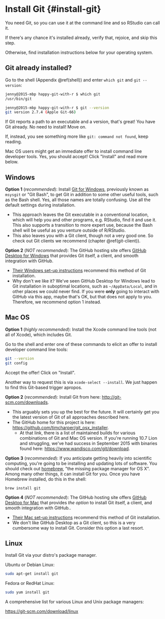 # Install Git {#install-git}

You need Git, so you can use it at the command line and so RStudio can call it.

If there's any chance it's installed already, verify that, rejoice, and skip this step.

Otherwise, find installation instructions below for your operating system.

## Git already installed?

Go to the shell (Appendix \@ref(shell)) and enter `which git` and `git --version`:

``` bash
jenny@2015-mbp happy-git-with-r $ which git
/usr/bin/git

jenny@2015-mbp happy-git-with-r $ git --version
git version 2.7.4 (Apple Git-66)
```

If Git reports a path to an executable and a version, that's great! You have Git already. No need to install! Move on.

If, instead, you see something more like `git: command not found`, keep reading.

Mac OS users might get an immediate offer to install command line developer tools. Yes, you should accept! Click "Install" and read more below.

## Windows

**Option 1** (*recommended*): Install [Git for Windows](https://git-for-windows.github.io/), previously known as `msysgit` or "Git Bash", to get Git in addition to some other useful tools, such as the Bash shell. Yes, all those names are totally confusing. Use all the default settings during installation.

  * This approach leaves the Git executable in a conventional location, which will help you and other programs, e.g. RStudio, find it and use it. This also supports a transition to more expert use, because the Bash shell will be useful as you venture outside of R/RStudio.
  * This also leaves you with a Git client, though not a very good one. So check out Git clients we recommend (chapter \@ref(git-client)).
  
**Option 2** (*NOT recommended*): The GitHub hosting site offers [GitHub Desktop for Windows](https://desktop.github.com/) that provides Git itself, a client, and smooth integration with GitHub.

  * [Their Windows set-up instructions](https://help.github.com/articles/set-up-git#platform-windows) recommend this method of Git installation.
  * Why don't we like it? We've seen GitHub Desktop for Windows lead to Git installation in suboptimal locations, such as `~/AppData/Local`, and in other places we could never find. If you were __only__ going to interact with GitHub via this app, maybe that's OK, but that does not apply to you. Therefore, we recommend option 1 instead.

## Mac OS

**Option 1** (*highly recommended*): Install the Xcode command line tools (not all of Xcode), which includes Git.

Go to the shell and enter one of these commands to elicit an offer to install developer command line tools:

``` bash
git --version
git config
```

Accept the offer! Click on "Install".

Another way to request this is via `xcode-select --install`. We just happen to find this Git-based trigger apropos.

**Option 2** (*recommended*): Install Git from here: <http://git-scm.com/downloads>.

  * This arguably sets you up the best for the future. It will certainly get you the latest version of Git of all approaches described here.
  * The GitHub home for this project is here: <https://github.com/timcharper/git_osx_installer>.
    - At that link, there is a list of maintained builds for various combinations of Git and Mac OS version. If you're running 10.7 Lion and struggling, we've had success in September 2015 with binaries found here: <https://www.wandisco.com/git/download>. 

**Option 3** (*recommended*): If you anticipate getting heavily into scientific computing, you're going to be installing and updating lots of software. You should check out [homebrew](http://brew.sh), "the missing package manager for OS X". Among many other things, it can install Git for you. Once you have Homebrew installed, do this in the shell:

```
brew install git
```

**Option 4** (*NOT recommended*): The GitHub hosting site offers [GitHub Desktop for Mac](https://desktop.github.com/) that provides *the option* to install Git itself, a client, and smooth integration with GitHub..

  * [Their Mac set-up instructions](https://help.github.com/articles/set-up-git#platform-mac) recommend this method of Git installation.
  * We don't like GitHub Desktop as a Git client, so this is a very cumbersome way to install Git. Consider this option a last resort.

## Linux

Install Git via your distro's package manager.

Ubuntu or Debian Linux:

```sh
sudo apt-get install git
```

Fedora or RedHat Linux:

```sh
sudo yum install git
```

A comprehensive list for various Linux and Unix package managers:

<https://git-scm.com/download/linux>
